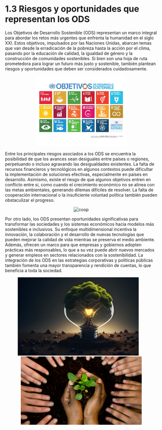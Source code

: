 # 1.3 Riesgos y oportunidades que representan los ODS

Los Objetivos de Desarrollo Sostenible (ODS) representan un marco integral para abordar los retos más urgentes que enfrenta la humanidad en el siglo XXI. Estos objetivos, impulsados por las Naciones Unidas, abarcan temas que van desde la erradicación de la pobreza hasta la acción por el clima, pasando por la educación de calidad, la igualdad de género y la construcción de comunidades sostenibles. Si bien son una hoja de ruta prometedora para lograr un futuro más justo y sostenible, también plantean riesgos y oportunidades que deben ser considerados cuidadosamente.


<p align="center">
  <img src="/img/ods.jpg" alt="ods" style="width: 300px; height: auto;" />
</p>


Entre los principales riesgos asociados a los ODS se encuentra la posibilidad de que los avances sean desiguales entre países o regiones, perpetuando o incluso agravando las desigualdades existentes. La falta de recursos financieros y tecnológicos en algunos contextos puede dificultar la implementación de soluciones efectivas, especialmente en países en desarrollo. Asimismo, existe el riesgo de que algunos objetivos entren en conflicto entre sí, como cuando el crecimiento económico no se alinea con las metas ambientales, generando dilemas difíciles de resolver. La falta de cooperación internacional o la insuficiente voluntad política también pueden obstaculizar el progreso.


<p align="center">
  <img src="/img/coop.png" alt="coop" style="width: 300px; height: auto;" />
</p>


Por otro lado, los ODS presentan oportunidades significativas para transformar las sociedades y los sistemas económicos hacia modelos más sostenibles e inclusivos. Su enfoque multidimensional incentiva la innovación, la colaboración y el desarrollo de nuevas tecnologías que pueden mejorar la calidad de vida mientras se preserva el medio ambiente. Además, ofrecen un marco para que empresas y gobiernos adopten prácticas más responsables, lo que a su vez puede abrir nuevos mercados y generar empleos en sectores relacionados con la sostenibilidad. La integración de los ODS en las estrategias corporativas y políticas públicas también fomenta una mayor transparencia y rendición de cuentas, lo que beneficia a toda la sociedad.

<p align="center">
  <img src="/img/inno.jpg" alt="inno" style="width: 400px; height: auto; margin-right: 20px;" />
  <img src="/img/colab.png" alt="colab" style="width: 400px; height: auto;" />
</p>
